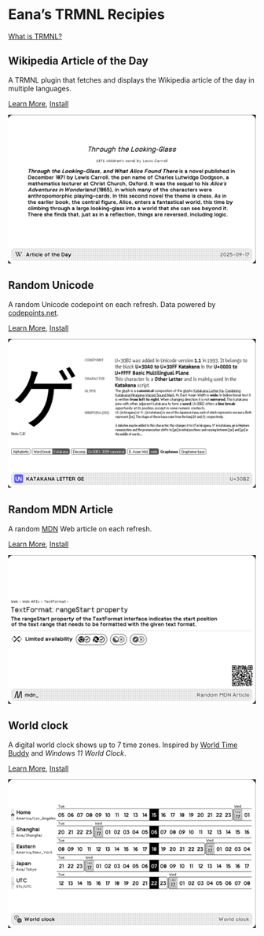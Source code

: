 # Eana’s TRMNL Recipies

[What is TRMNL?](https://usetrmnl.com/)

## Wikipedia Article of the Day

A TRMNL plugin that fetches and displays the Wikipedia article of the day in multiple languages.

[Learn More](./wikipedia-article-of-the-day/README.md), [Install](https://usetrmnl.com/recipes/148054)

![Screenshot](./wikipedia-article-of-the-day/images/en-f.png)

## Random Unicode

A random Unicode codepoint on each refresh. Data powered by [codepoints.net](https://codepoints.net/).

[Learn More](./random-unicode/README.md), [Install](https://usetrmnl.com/recipes/151050)

![Screenshot](./random-unicode/images/f.png)

## Random MDN Article

A random [MDN](https://developer.mozilla.org/) Web article on each refresh.

[Learn More](./random-mdn-article/README.md), [Install](https://usetrmnl.com/recipes/153731)

![Screenshot](./random-mdn-article/images/f.png)

## World clock

A digital world clock shows up to 7 time zones. Inspired by [World Time Buddy](https://www.worldtimebuddy.com/) and _Windows 11 World Clock_.

[Learn More](./world-clock/README.md), [Install](https://usetrmnl.com/recipes/153664)

![Screenshot](./world-clock/images/f.png)
